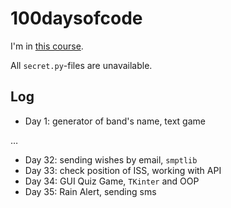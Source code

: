 # 100daysofcode

I'm in [this course](https://www.udemy.com/course/100-days-of-code/).

All `secret.py`-files are unavailable.

## Log

- Day 1: generator of band's name, text game

…

- Day 32: sending wishes by email, `smptlib`
- Day 33: check position of ISS, working with API
- Day 34: GUI Quiz Game, `TKinter` and OOP
- Day 35: Rain Alert, sending sms
